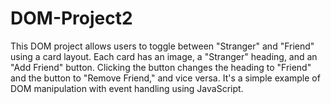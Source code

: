 # DOM-Project2
This DOM project allows users to toggle between "Stranger" and "Friend" using a card layout. Each card has an image, a "Stranger" heading, and an "Add Friend" button. Clicking the button changes the heading to "Friend" and the button to "Remove Friend," and vice versa. It's a simple example of DOM manipulation with event handling using JavaScript.
